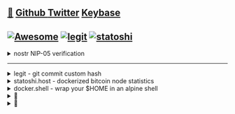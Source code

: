 ## [🐝](https://keys.openpgp.org/vks/v1/by-fingerprint/E616FA7221A1613E5B99206297966C06BB06757B) [Github ](http://github.com/randymcmillan) [Twitter](https://twitter.com/RandyMcMillan) [Keybase](https://randymcmillan.keybase.pub)
<AUTOMATION>
<p>

## [![Awesome](https://awesome.re/badge.svg)](https://github.com/RandyMcMillan/randymcmillan/blob/master/sources/awesome.md) [![legit](https://github.com/RandyMcMillan/legit/actions/workflows/automate.yml/badge.svg)](https://github.com/RandyMcMillan/legit/actions/workflows/automate.yml) [![statoshi](https://github.com/bitcoincore-dev/statoshi/actions/workflows/statoshi.yml/badge.svg)](https://github.com/bitcoincore-dev/statoshi/actions/workflows/statoshi.yml)         

<CENTER></CENTER>

</p>
</AUTOMATION>

<details>
<summary>nostr NIP-05 verification</summary>
<p>

[https://nvk.org/n00b-nip](https://nvk.org/n00b-nip5)
"NIP5: Mapping Nostr keys to DNS-based internet identifiers"

Buy a domain 😅
Setup Domain DNS records to point to GitHub Pages:

| Type | Host              | Answer          | TTL  | Priority |
|------|-------------------|-----------------|------|----------|
| A    | randymcmillan.net | 185.199.108.153 | 3600 |          |
| A    | randymcmillan.net | 185.199.109.153 | 3600 |          |
| A    | randymcmillan.net | 185.199.110.153 | 3600 |          |
| A    | randymcmillan.net | 185.199.111.153 | 3600 |          |

$```dig randymcmillan.net```

![randymcmillan@randymcmillan.net.png](randymcmillan@randymcmillan.net.png)

Create a new github repo github.com/new

Create a new file your-repo/.well-known/nostr.json

Edit nostr.json to reflect YOUR pub key and desired nickname this content:

```json
{
  "names": {
  "randymcmillan": "e88a691e98d9987c964521dff60025f60700378a4879180dcbbb4a5027850411"
  }
}
```

Create a new file in the root folder `_config.yml`  and add this line

```
include: [".well-known"]
```
Navigate to github.com/RandyMcMillan/randmcmillan/settings/pages

Under "Build and deployment" select "Deploy from branch" then below select "Main/Master" branch

Under "Custom domain" type your naked randymcmillan.net (github might complain, ignore)

Below it, check Enforce HTTPS. Sometimes this may take a few minutes to be available.

Then head over [branle.netlify.app/settings](https://branle.netlify.app/settings) or [astral.ninja/settings](https://astral.ninja/settings) (using an extension like [Alby](https://getalby.com) or [nos2x](https://chrome.google.com/webstore/detail/nos2x/kpgefcfmnafjgpblomihpgmejjdanjjp))
edit the NIP-05 Indentifier field to reflect "randymcmillan@randymcmillan.net" and press Save
you are all set now, enjoy the vanity address.
</p>
</details>

----

<details>
<summary>legit - git commit custom hash</summary>

```shell
git clone https://github.com/RandyMcMillan/legit.git ~/legit && \
cd ~/legit && ./make-legit.sh
```
</p>
</details>
<details>
<summary>statoshi.host - dockerized bitcoin node statistics</summary>

```shell
/bin/bash -c "$(curl -fsSL https://raw.githubusercontent.com/Homebrew/install/HEAD/install.sh)" && \
brew install docker docker-compose make && \
git clone https://github.com/bitcoincore-dev/statoshi.host.git ~/statoshi.host && \
cd ~/statoshi.host && make init run user=root port=80
```
</p>
</details>
<details>
<summary>docker.shell - wrap your $HOME in an alpine shell</summary>

```shell
git clone https://github.com/RandyMcMillan/docker.shell.git ~/docker.shell && \
cd docker.shell && \
make shell user=root
```
</p>
</details>

<details>
<summary>👀</summary>
<p>

```shell
seq 0 947 | (while read -r n; do bitcoin-cli gettxout \
54e48e5f5c656b26c3bca14a8c95aa583d07ebe84dde3b7dd4a78f4e4186e713 $n \
| jq -r '.scriptPubKey.asm' | awk '{ print $2 $3 $4 }'; done) | \
tr -d '\n' | cut -c 17-368600 | xxd -r -p > bitcoin.pdf
```

</p>
</details>

<details>
<summary>👀</summary>
<p>

#### Referal Links:

[![DigitalOcean Referral Badge](https://web-platforms.sfo2.digitaloceanspaces.com/WWW/Badge%202.svg)](https://www.digitalocean.com/?refcode=ae5c7d05da91&utm_campaign=Referral_Invite&utm_medium=Referral_Program&utm_source=badge)

</p>
</details>
